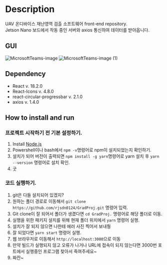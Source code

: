 # Description
UAV 온디바이스 재난영역 검출 소프트웨어 front-end repository.\
Jetson Nano 보드에서 작동 중인 서버와 axios 통신하여 데이터를 받아옵니다.

## GUI
![MicrosoftTeams-image](https://github.com/rjsdn0124/GradProj/assets/44187187/3b44d2c6-2da3-4491-bf57-528b4dd329c6)
![MicrosoftTeams-image (1)](https://github.com/rjsdn0124/GradProj/assets/44187187/7c7913be-9524-46f1-82df-713e62c303e4)
## Dependency
 - React v. 18.2.0
 - React-Icons v. 4.8.0
 - react-circular-progressbar v. 2.1.0
 - axios v. 1.4.0


## How to install and run
### 프로젝트 시작하기 전 기본 설정하기.
  1. Install [Node.js](https://nodejs.org/ko)
  2. Powershell이나 bash에서 `npm -v`명령어로 npm이 설치되었는지 확인하기. 
  3. 설치가 되어 버전이 출력되면 `npm install -g yarn`명령어로 yarn 설치 후 `yarn --version` 명령어로 설치 확인.
  4. 굿
  
### 코드 실행하기.
  1. git은 다들 설치되어 있겠지?
  2. 원하는 폴더 경로로 이동해서 `git clone https://github.com/rjsdn0124/GradProj.git` 명령어 입력.
  3. Git clone이 잘 되어서 폴더가 생겼다면 `cd GradProj.` 명령어로 해당 폴더로 이동.
  4. 실행을 위한 패키지 설치를 위해 현재 폴더 위치에서 `yarn` 명령어 실행.
  5. 설치가 잘 되지 않으면 나한테 에러 사진 찍어서 보내줭
  6. 잘 되었다면 `yarn start` 명령어 실행.
  7. 웹 브라우저로 이동해서 `http://localhost:3000`으로 이동
  8. 만약 빌드가 실행되지 않고 오류가 나거나 URL에 접속이 되지 않는다면 3000번 포트에서 실행중인 프로그램 찾아서 죽여주세요~
  9. 짜잔~
  
  

